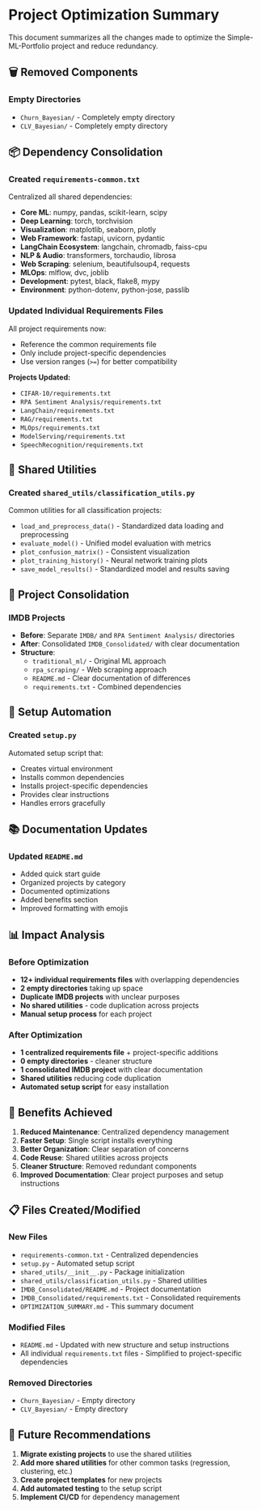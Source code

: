 # Project Optimization Summary

This document summarizes all the changes made to optimize the Simple-ML-Portfolio project and reduce redundancy.

## 🗑️ Removed Components

### Empty Directories
- `Churn_Bayesian/` - Completely empty directory
- `CLV_Bayesian/` - Completely empty directory

## 📦 Dependency Consolidation

### Created `requirements-common.txt`
Centralized all shared dependencies:
- **Core ML**: numpy, pandas, scikit-learn, scipy
- **Deep Learning**: torch, torchvision
- **Visualization**: matplotlib, seaborn, plotly
- **Web Framework**: fastapi, uvicorn, pydantic
- **LangChain Ecosystem**: langchain, chromadb, faiss-cpu
- **NLP & Audio**: transformers, torchaudio, librosa
- **Web Scraping**: selenium, beautifulsoup4, requests
- **MLOps**: mlflow, dvc, joblib
- **Development**: pytest, black, flake8, mypy
- **Environment**: python-dotenv, python-jose, passlib

### Updated Individual Requirements Files
All project requirements now:
- Reference the common requirements file
- Only include project-specific dependencies
- Use version ranges (`>=`) for better compatibility

**Projects Updated:**
- `CIFAR-10/requirements.txt`
- `RPA Sentiment Analysis/requirements.txt`
- `LangChain/requirements.txt`
- `RAG/requirements.txt`
- `MLOps/requirements.txt`
- `ModelServing/requirements.txt`
- `SpeechRecognition/requirements.txt`

## 🧩 Shared Utilities

### Created `shared_utils/classification_utils.py`
Common utilities for all classification projects:
- `load_and_preprocess_data()` - Standardized data loading and preprocessing
- `evaluate_model()` - Unified model evaluation with metrics
- `plot_confusion_matrix()` - Consistent visualization
- `plot_training_history()` - Neural network training plots
- `save_model_results()` - Standardized model and results saving

## 🔄 Project Consolidation

### IMDB Projects
- **Before**: Separate `IMDB/` and `RPA Sentiment Analysis/` directories
- **After**: Consolidated `IMDB_Consolidated/` with clear documentation
- **Structure**:
  - `traditional_ml/` - Original ML approach
  - `rpa_scraping/` - Web scraping approach
  - `README.md` - Clear documentation of differences
  - `requirements.txt` - Combined dependencies

## 🚀 Setup Automation

### Created `setup.py`
Automated setup script that:
- Creates virtual environment
- Installs common dependencies
- Installs project-specific dependencies
- Provides clear instructions
- Handles errors gracefully

## 📚 Documentation Updates

### Updated `README.md`
- Added quick start guide
- Organized projects by category
- Documented optimizations
- Added benefits section
- Improved formatting with emojis

## 📊 Impact Analysis

### Before Optimization
- **12+ individual requirements files** with overlapping dependencies
- **2 empty directories** taking up space
- **Duplicate IMDB projects** with unclear purposes
- **No shared utilities** - code duplication across projects
- **Manual setup process** for each project

### After Optimization
- **1 centralized requirements file** + project-specific additions
- **0 empty directories** - cleaner structure
- **1 consolidated IMDB project** with clear documentation
- **Shared utilities** reducing code duplication
- **Automated setup script** for easy installation

## 🎯 Benefits Achieved

1. **Reduced Maintenance**: Centralized dependency management
2. **Faster Setup**: Single script installs everything
3. **Better Organization**: Clear separation of concerns
4. **Code Reuse**: Shared utilities across projects
5. **Cleaner Structure**: Removed redundant components
6. **Improved Documentation**: Clear project purposes and setup instructions

## 📋 Files Created/Modified

### New Files
- `requirements-common.txt` - Centralized dependencies
- `setup.py` - Automated setup script
- `shared_utils/__init__.py` - Package initialization
- `shared_utils/classification_utils.py` - Shared utilities
- `IMDB_Consolidated/README.md` - Project documentation
- `IMDB_Consolidated/requirements.txt` - Consolidated requirements
- `OPTIMIZATION_SUMMARY.md` - This summary document

### Modified Files
- `README.md` - Updated with new structure and setup instructions
- All individual `requirements.txt` files - Simplified to project-specific dependencies

### Removed Directories
- `Churn_Bayesian/` - Empty directory
- `CLV_Bayesian/` - Empty directory

## 🔮 Future Recommendations

1. **Migrate existing projects** to use the shared utilities
2. **Add more shared utilities** for other common tasks (regression, clustering, etc.)
3. **Create project templates** for new projects
4. **Add automated testing** to the setup script
5. **Implement CI/CD** for dependency management 